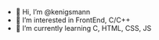 - 👋 Hi, I’m @kenigsmann
- 👀 I’m interested in FrontEnd, C/C++
- 🌱 I’m currently learning C, HTML, CSS, JS

<!---
kenigsmann/kenigsmann is a ✨ special ✨ repository because its `README.md` (this file) appears on your GitHub profile.
You can click the Preview link to take a look at your changes.
--->
